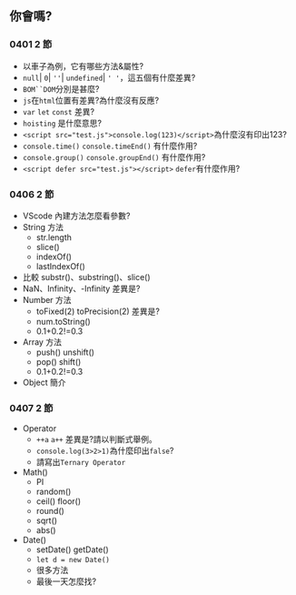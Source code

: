 ## 你會嗎?

### 0401 2 節

- 以車子為例，它有哪些方法&屬性?
- `null`| `0`| `''`| `undefined`| `' '`，這五個有什麼差異?
- `BOM``DOM`分別是甚麼?
- `js`在`html`位置有差異?為什麼沒有反應?
- `var` `let` `const` 差異?
- `hoisting` 是什麼意思?
- `<script src="test.js">console.log(123)</script>`為什麼沒有印出123?
- `console.time()` `console.timeEnd()` 有什麼作用?
- `console.group()` `console.groupEnd()` 有什麼作用?
- `<script defer src="test.js"></script>` `defer`有什麼作用?

### 0406 2 節
- VScode 內建方法怎麼看參數?
- String 方法
    - str.length
    - slice()
    - indexOf()
    - lastIndexOf()
- 比較 substr()、substring()、slice()
- NaN、Infinity、-Infinity 差異是?
- Number 方法
    - toFixed(2) toPrecision(2) 差異是?
    - num.toString()
    - 0.1+0.2!=0.3
- Array 方法
    - push() unshift()
    - pop() shift()
    - 0.1+0.2!=0.3
- Object 簡介
### 0407 2 節
- Operator
    - `++a` `a++` 差異是?請以判斷式舉例。
    - `console.log(3>2>1)`為什麼印出`false`?
    - 請寫出`Ternary Operator`
- Math()
    - PI
    - random()
    - ceil() floor()
    - round()
    - sqrt()
    - abs()
- Date()
    - setDate() getDate()
    - `let d = new Date()`
    - 很多方法
    - 最後一天怎麼找?

<!-- ### 想法 -->

<!-- 魔王教你JS資料操作
變數,陣列,物件?

要如何擊敗勇者隊伍呢? 魔王軍隊陣行不好安排...
史萊姆 哥布林 骷髏士兵 地獄犬

攻擊方式: 單體/群體
攻擊順序排序: 有/無

let 先發 = '史萊姆' //單體無排序
let 中鋒 = ['史萊姆','骷髏士兵'] //群體有排序
let 總攻擊 = {left:'地獄犬',right:'哥布林'} //群體無排序
let 長征隊伍 = [
    {left:'地獄犬',right:'哥布林'},
    {left:'史萊姆',right:'骷髏士兵'},
    {left:'史萊姆',right:'史萊姆'}
] //群體有排序=>群體無排序
let 混合型 = {
    alpha: '史萊姆',
    beta: ['史萊姆','骷髏士兵'] ,
    gamma: {left:'地獄犬',right:'哥布林'}
} -->
